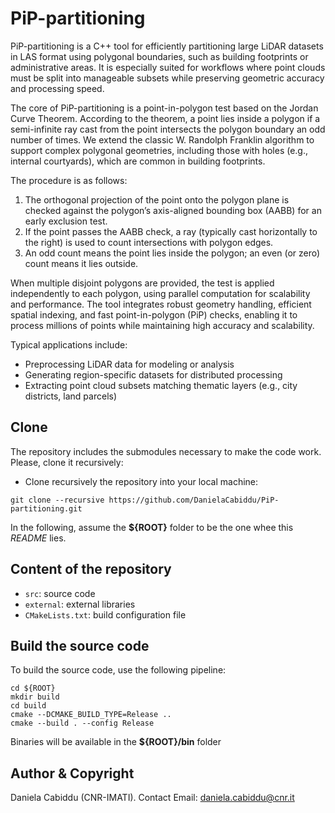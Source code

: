 # PiP-partitioning

PiP-partitioning is a C++ tool for efficiently partitioning large LiDAR datasets in LAS format using polygonal boundaries, such as building footprints or administrative areas.
It is especially suited for workflows where point clouds must be split into manageable subsets while preserving geometric accuracy and processing speed.

The core of PiP-partitioning is a point-in-polygon test based on the Jordan Curve Theorem. According to the theorem, a point lies inside a polygon if a semi-infinite ray cast from the point intersects the polygon boundary an odd number of times. We extend the classic W. Randolph Franklin algorithm to support complex polygonal geometries, including those with holes (e.g., internal courtyards), which are common in building footprints.

The procedure is as follows:

1. The orthogonal projection of the point onto the polygon plane is checked against the polygon’s axis-aligned bounding box (AABB) for an early exclusion test.
2. If the point passes the AABB check, a ray (typically cast horizontally to the right) is used to count intersections with polygon edges.
3. An odd count means the point lies inside the polygon; an even (or zero) count means it lies outside.

When multiple disjoint polygons are provided, the test is applied independently to each polygon, using parallel computation for scalability and performance.
The tool integrates robust geometry handling, efficient spatial indexing, and fast point-in-polygon (PiP) checks, enabling it to process millions of points while maintaining high accuracy and scalability.

Typical applications include:

- Preprocessing LiDAR data for modeling or analysis
- Generating region-specific datasets for distributed processing
- Extracting point cloud subsets matching thematic layers (e.g., city districts, land parcels)

## Clone
The repository includes the submodules necessary to make the code work. Please, clone it recursively:

- Clone recursively the repository into your local machine:
```
git clone --recursive https://github.com/DanielaCabiddu/PiP-partitioning.git
```

In the following, assume the **${ROOT}** folder to be the one whee this *README* lies.

## Content of the repository
- `src`: source code 
- `external`: external libraries
- `CMakeLists.txt`: build configuration file


## Build the source code
To build the source code, use the following pipeline:

```
cd ${ROOT}
mkdir build
cd build
cmake --DCMAKE_BUILD_TYPE=Release ..
cmake --build . --config Release
```

Binaries will be available in the **${ROOT}/bin** folder

## Author & Copyright
Daniela Cabiddu (CNR-IMATI). Contact Email: daniela.cabiddu@cnr.it
